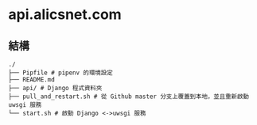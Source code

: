 # api.alicsnet.com

## 結構
```
./
├── Pipfile # pipenv 的環境設定
├── README.md
├── api/ # Django 程式資料夾
├── pull_and_restart.sh # 從 Github master 分支上覆蓋到本地，並且重新啟動 uwsgi 服務
└── start.sh # 啟動 Django <->uwsgi 服務
```